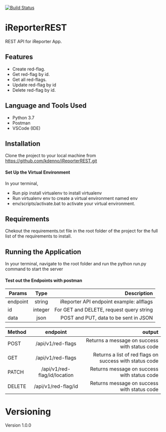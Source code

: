 [![Build Status](https://travis-ci.org/kdenno/iReporterREST.svg?branch=endpoints)](https://travis-ci.org/kdenno/iReporterREST)

# iReporterREST #

REST API for iReporter App. 

## Features ##
* Create  red-flag.
* Get  red-flag by id.
* Get all red-flags.
* Update red-flag by id
* Delete red-flag by id.

## Language and Tools Used ##
* Python 3.7
* Postman
* VSCode (IDE)

## Installation ##
Clone the project to your local machine from https://github.com/kdenno/iReporterREST.git

#### Set Up the Virtual Environment ###
In your terminal,
* Run pip install virtualenv to install virtualenv
* Run virtualenv env to create a virtual environment named env
* env/scripts/activate.bat to activate your virtual environment.

## Requirements ##
Chekout the requirements.txt file in the root folder of the project for the full list of the requirements to install.

## Running the Application ##
In your terminal, navigate to the root folder and run the python run.py command to start the server

#### Test out the Endpoints with postman ####

| Params        | Type          | Description                               |
| ------------- |:-------------:| ---------------------------------------:  |
| endpoint      | string        | iReporter API endpoint example: allflags  |
| id            | integer       | For GET and DELETE, request query string  |
| data          | json          | POST and PUT, data to be sent in JSON     |


| Method        | endpoint                     | output                                                  |
| ------------- |:----------------------------:| -------------------------------------------------------:|
| POST          | /api/v1/red-flags            | Returns a message on success with status code           |
| GET           | /api/v1/red-flags            | Returns a list of red flags on success with status code |
| PATCH         | /api/v1/red-flag/id/location | Returns message on success with status code             |
| DELETE        | /api/v1/red-flag/id          | Returns message on success with status code             |

# Versioning #
Version 1.0.0

 